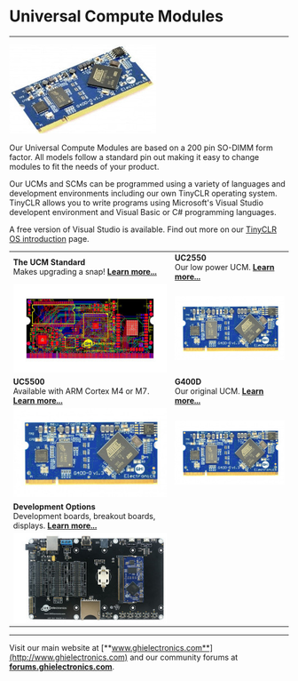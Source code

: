 # Universal Compute Modules
---
![G400D](../images/g400d_noborder.jpg)

Our Universal Compute Modules are based on a 200 pin SO-DIMM form factor.  All models follow a standard pin out making it easy to change modules to fit the needs of your product.

Our UCMs and SCMs can be programmed using a variety of languages and development environments including our own TinyCLR operating system.  TinyCLR allows you to write programs using Microsoft's Visual Studio developent environment and Visual Basic or C# programming languages.

A free version of Visual Studio is available.  Find out more on our [TinyCLR OS introduction](../tinyclr/intro.md) page. 

|  |  |
|--|--|
| **The UCM Standard** </br> Makes upgrading a snap! [**Learn more...**](standard.md) | **UC2550** </br> Our low power UCM. [**Learn more...**](uc2550.md) |
| [![UCM SOM](images/som.jpg)](standard.md) | [![G400D](images/g400d.jpg)](uc2550.md) |
| **UC5500** </br> Available with ARM Cortex M4 or M7. [**Learn more...**](uc5550.md) | **G400D** </br> Our original UCM. [**Learn more...**](g400d.md) |
| [![G400D](images/g400d.jpg)](uc5550.md) | [![G400D](images/g400d.jpg)](g400d.md) |
| **Development Options** </br> Development boards, breakout boards, displays. [**Learn more...**](accessories.md) |  |
| [![G400 Dev Board](images/ucm_dev_board.jpg)](accessories.md) |  |

***

Visit our main website at [**www.ghielectronics.com**](http://www.ghielectronics.com) and our community forums at [**forums.ghielectronics.com**](https://forums.ghielectronics.com/).
